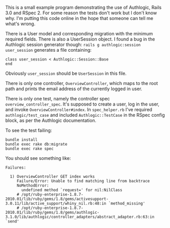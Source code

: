 This is a small example program demonstrating the use of Authlogic, Rails 3.0 and RSpec 2. For some reason the tests don't work but I don't know why. I'm putting this code online in the hope that someone can tell me what's wrong.

There is a User model and corresponding migration with the minimum required fields. There is also a UserSession object. I found a bug in the Authlogic session generator though: `rails g authlogic:session user_session` generates a file containing:

    class user_session < Authlogic::Session::Base
    end

Obviously `user_session` should be `UserSession` in this file.

There is only one controller, `OverviewController`, which maps to the root path and prints the email address of the currently logged in user.

There is only one test, namely the controller spec `overview_controller_spec`. It's supposed to create a user, log in the user, and invoke `OverviewController#index`. In `spec_helper.rb` I've required `authlogic/test_case` and included `Authlogic::TestCase` in the RSpec config block, as per the Authlogic documentation.

To see the test failing:

    bundle install
    bundle exec rake db:migrate
    bundle exec rake spec

You should see something like:

    Failures:
    
      1) OverviewController GET index works
         Failure/Error: Unable to find matching line from backtrace
         NoMethodError:
           undefined method `request=' for nil:NilClass
         # /opt/ruby-enterprise-1.8.7-2010.01/lib/ruby/gems/1.8/gems/activesupport-3.0.11/lib/active_support/whiny_nil.rb:48:in `method_missing'
         # /opt/ruby-enterprise-1.8.7-2010.01/lib/ruby/gems/1.8/gems/authlogic-3.1.0/lib/authlogic/controller_adapters/abstract_adapter.rb:63:in `send'
